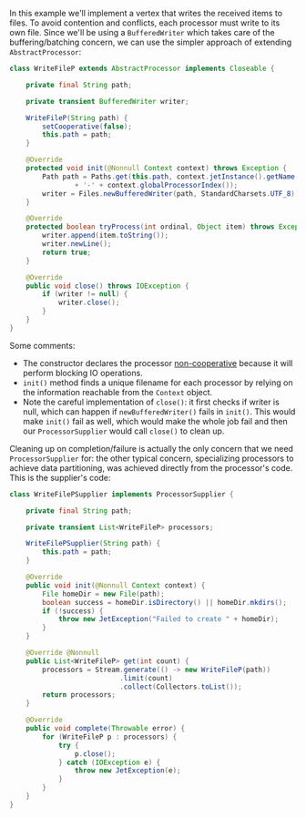 In this example we'll implement a vertex that writes the received items
to files. To avoid contention and conflicts, each processor must write
to its own file. Since we'll be using a `BufferedWriter` which takes
care of the buffering/batching concern, we can use the simpler approach
of extending `AbstractProcessor`:

```java
class WriteFileP extends AbstractProcessor implements Closeable {

    private final String path;

    private transient BufferedWriter writer;

    WriteFileP(String path) {
        setCooperative(false);
        this.path = path;
    }

    @Override
    protected void init(@Nonnull Context context) throws Exception {
        Path path = Paths.get(this.path, context.jetInstance().getName()
                + '-' + context.globalProcessorIndex());
        writer = Files.newBufferedWriter(path, StandardCharsets.UTF_8);
    }

    @Override
    protected boolean tryProcess(int ordinal, Object item) throws Exception {
        writer.append(item.toString());
        writer.newLine();
        return true;
    }

    @Override
    public void close() throws IOException {
        if (writer != null) {
            writer.close();
        }
    }
}
```

Some comments:

* The constructor declares the processor
[non-cooperative](/Understanding_Jet_Architecture_and_API/Processor#page_Cooperative+Multithreading) 
because it will perform blocking IO operations.
* `init()` method finds a unique filename for each processor by relying
on the information reachable from the `Context` object.
* Note the careful implementation of `close()`: it first checks if
writer is null, which can happen if `newBufferedWriter()` fails in
`init()`. This would make `init()` fail as well, which would make the
whole job fail and then our `ProcessorSupplier` would call `close()`
to clean up.

Cleaning up on completion/failure is actually the only concern that we
need `ProcessorSupplier` for: the other typical concern, specializing
processors to achieve data partitioning, was achieved directly from the
processor's code. This is the supplier's code:

```java
class WriteFilePSupplier implements ProcessorSupplier {

    private final String path;

    private transient List<WriteFileP> processors;

    WriteFilePSupplier(String path) {
        this.path = path;
    }

    @Override
    public void init(@Nonnull Context context) {
        File homeDir = new File(path);
        boolean success = homeDir.isDirectory() || homeDir.mkdirs();
        if (!success) {
            throw new JetException("Failed to create " + homeDir);
        }
    }

    @Override @Nonnull
    public List<WriteFileP> get(int count) {
        processors = Stream.generate(() -> new WriteFileP(path))
                           .limit(count)
                           .collect(Collectors.toList());
        return processors;
    }

    @Override
    public void complete(Throwable error) {
        for (WriteFileP p : processors) {
            try {
                p.close();
            } catch (IOException e) {
                throw new JetException(e);
            }
        }
    }
}
```

